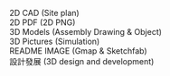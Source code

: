 2D CAD (Site plan)<br/>
2D PDF (2D PNG)<br/>
3D Models (Assembly Drawing & Object)<br/>
3D Pictures (Simulation)<br/>
README IMAGE (Gmap & Sketchfab)<br/>
設計發展 (3D design and development)<br/>
